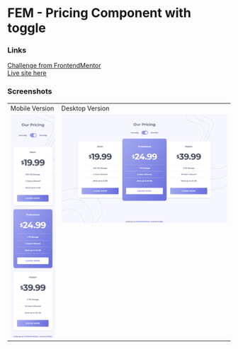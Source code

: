 # FEM - Pricing Component with toggle

### Links

[Challenge from FrontendMentor](https://www.frontendmentor.io/challenges/pricing-component-with-toggle-8vPwRMIC)\
[Live site here](https://mgksp-fem-pricing-component.netlify.app/)

### Screenshots

<table>
  <tr>
    <td>Mobile Version</td>
    <td>Desktop Version</td>
  </tr>
  <tr valign="top">
    <td><img src="./screenshots/mobile.png" alt="mobile version" /></td>
    <td><img src="./screenshots/desktop.png" alt="desktop version" /></td>
  </tr>
</table>
